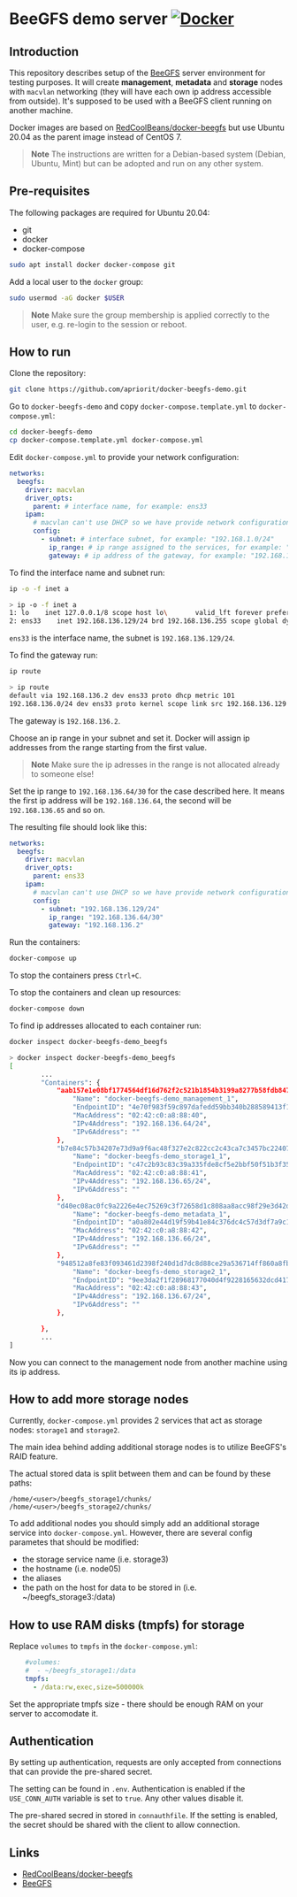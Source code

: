 # BeeGFS demo server [![Docker](https://github.com/apriorit/docker-beegfs-demo/actions/workflows/docker-publish.yml/badge.svg)](https://github.com/apriorit/docker-beegfs-demo/actions/workflows/docker-publish.yml)

## Introduction

This repository describes setup of the [BeeGFS](https://www.beegfs.io) server environment for testing purposes. It will create **management**, **metadata** and **storage** nodes with `macvlan` networking (they will have each own ip address accessible from outside). It's supposed to be used with a BeeGFS client running on another machine.

Docker images are based on [RedCoolBeans/docker-beegfs](https://github.com/RedCoolBeans/docker-beegfs) but use Ubuntu 20.04 as the parent image instead of CentOS 7.

> **Note** The instructions are written for a Debian-based system (Debian, Ubuntu, Mint) but can be adopted and run on any other system.

## Pre-requisites

The following packages are required for Ubuntu 20.04:
* git
* docker
* docker-compose

```sh
sudo apt install docker docker-compose git
```

Add a local user to the `docker` group:

```sh
sudo usermod -aG docker $USER
```

> **Note** Make sure the group membership is applied correctly to the user, e.g. re-login to the session or reboot.

## How to run

Clone the repository:

```sh
git clone https://github.com/apriorit/docker-beegfs-demo.git
```

Go to `docker-beegfs-demo` and copy `docker-compose.template.yml` to `docker-compose.yml`:

```sh
cd docker-beegfs-demo
cp docker-compose.template.yml docker-compose.yml
```

Edit `docker-compose.yml` to provide your network configuration:

```yml
networks:
  beegfs:
    driver: macvlan
    driver_opts:
      parent: # interface name, for example: ens33
    ipam:
      # macvlan can't use DHCP so we have provide network configuration manually
      config:
        - subnet: # interface subnet, for example: "192.168.1.0/24"
          ip_range: # ip range assigned to the services, for example: "192.168.1.64/30"
          gateway: # ip address of the gateway, for example: "192.168.1.1"
```

To find the interface name and subnet run:

```sh
ip -o -f inet a
```

```sh
> ip -o -f inet a
1: lo    inet 127.0.0.1/8 scope host lo\       valid_lft forever preferred_lft forever
2: ens33    inet 192.168.136.129/24 brd 192.168.136.255 scope global dynamic noprefixroute ens33\       valid_lft 1693sec preferred_lft 1693sec
```

`ens33` is the interface name, the subnet is `192.168.136.129/24`.

To find the gateway run:

```sh
ip route
```

```sh
> ip route
default via 192.168.136.2 dev ens33 proto dhcp metric 101 
192.168.136.0/24 dev ens33 proto kernel scope link src 192.168.136.129 metric 101 
```

The gateway is `192.168.136.2`.

Choose an ip range in your subnet and set it. Docker will assign ip addresses from the range starting from the first value.

> **Note** Make sure the ip adresses in the range is not allocated already to someone else!

Set the ip range to `192.168.136.64/30` for the case described here. It means the first ip address will be `192.168.136.64`, the second will be `192.168.136.65` and so on.

The resulting file should look like this:

```yml
networks:
  beegfs:
    driver: macvlan
    driver_opts:
      parent: ens33
    ipam:
      # macvlan can't use DHCP so we have provide network configuration manually
      config:
        - subnet: "192.168.136.129/24"
          ip_range: "192.168.136.64/30"
          gateway: "192.168.136.2"
```

Run the containers:

```sh
docker-compose up
```

To stop the containers press `Ctrl+C`.

To stop the containers and clean up resources:

```sh
docker-compose down
```

To find ip addresses allocated to each container run:

```sh
docker inspect docker-beegfs-demo_beegfs
```

```sh
> docker inspect docker-beegfs-demo_beegfs
[
        ...
        "Containers": {
            "aab157e1e08bf1774564df16d762f2c521b1854b3199a8277b58fdb847e1095a": {
                "Name": "docker-beegfs-demo_management_1",
                "EndpointID": "4e70f983f59c897dafedd59bb340b288589413f132f79037f6f16e7cd0e4badd",
                "MacAddress": "02:42:c0:a8:88:40",
                "IPv4Address": "192.168.136.64/24",
                "IPv6Address": ""
            },
            "b7e84c57b34207e73d9a9f6ac48f327e2c822cc2c43ca7c3457bc224073a66ae": {
                "Name": "docker-beegfs-demo_storage1_1",
                "EndpointID": "c47c2b93c83c39a335fde8cf5e2bbf50f51b3f35552f48c9c3319a66580d5783",
                "MacAddress": "02:42:c0:a8:88:41",
                "IPv4Address": "192.168.136.65/24",
                "IPv6Address": ""
            },
            "d40ec08ac0fc9a2226e4ec75269c3f72658d1c808aa8acc98f29e3d42d8396ce": {
                "Name": "docker-beegfs-demo_metadata_1",
                "EndpointID": "a0a802e44d19f59b41e84c376dc4c57d3df7a9c1ffc1b3fc588d8230cc6b88b8",
                "MacAddress": "02:42:c0:a8:88:42",
                "IPv4Address": "192.168.136.66/24",
                "IPv6Address": ""
            },
            "948512a8fe83f093461d2398f240d1d7dc8d88ce29a536714ff860a8fbc9a5e4": {
                "Name": "docker-beegfs-demo_storage2_1",
                "EndpointID": "9ee3da2f1f28968177040d4f9228165632dcd4172e94e82d73ad980364eae81c",
                "MacAddress": "02:42:c0:a8:88:43",
                "IPv4Address": "192.168.136.67/24",
                "IPv6Address": ""
            },

        },
        ...
]
```

Now you can connect to the management node from another machine using its ip address.

## How to add more storage nodes
Currently, `docker-compose.yml` provides 2 services that act as storage nodes: `storage1` and `storage2`.

The main idea behind adding additional storage nodes is to utilize BeeGFS's RAID feature.

The actual stored data is split between them and can be found by these paths:
```
/home/<user>/beegfs_storage1/chunks/
/home/<user>/beegfs_storage2/chunks/
```

To add additional nodes you should simply add an additional storage service into `docker-compose.yml`. However, there are several config parametes that should be modified:

- the storage service name (i.e. storage3)
- the hostname (i.e. node05)
- the aliases
- the path on the host for data to be stored in (i.e. ~/beegfs_storage3:/data)

## How to use RAM disks (tmpfs) for storage
Replace `volumes` to `tmpfs` in the `docker-compose.yml`:
```yml
    #volumes:
    #  - ~/beegfs_storage1:/data
    tmpfs:
      - /data:rw,exec,size=500000k
```
Set the appropriate tmpfs size - there should be enough RAM on your server to accomodate it.

## Authentication
By setting up authentication, requests are only accepted from connections that can provide the pre-shared secret.

The setting can be found in `.env`. Authentication is enabled if the `USE_CONN_AUTH` variable is set to `true`. Any other values disable it.

The pre-shared secred in stored in `connauthfile`. If the setting is enabled, the secret should be shared with the client to allow connection.

## Links
* [RedCoolBeans/docker-beegfs](https://github.com/RedCoolBeans/docker-beegfs)
* [BeeGFS](https://www.beegfs.io)
